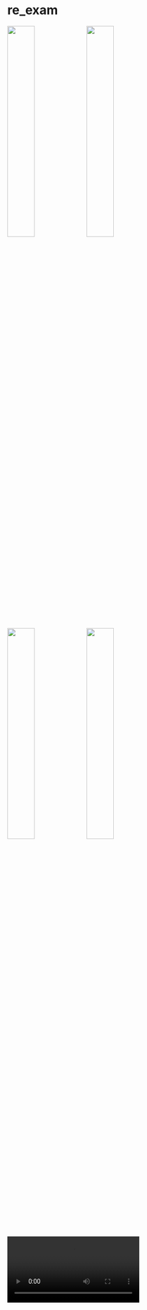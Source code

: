 # re_exam

<p>
<img src = "https://github.com/prachis70/re_exam/assets/149580593/3b4b19ac-5cf5-4fd5-a735-881be229c978" heigth =22% width =35%>
  

<img src = "https://github.com/prachis70/re_exam/assets/149580593/6fe27c73-16c5-4022-ab3a-e70724ec91d1" heigth =22% width =35%>


<img src = "https://github.com/prachis70/re_exam/assets/149580593/82f2b30f-bb71-4c7d-a08e-f82281c6d5b9" heigth =22% width =35%>


<img src = "https://github.com/prachis70/re_exam/assets/149580593/215b8df0-7a80-410b-83d2-d12904d88c45" heigth =22% width =35%>
</p>


<video src ="https://github.com/prachis70/re_exam/assets/149580593/8e667f38-5143-48e9-ac0b-b6ce5701f1d5">
